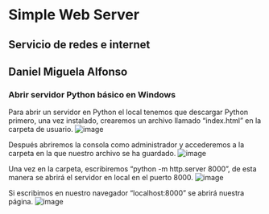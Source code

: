 # Simple Web Server

## Servicio de redes e internet

## Daniel Miguela Alfonso

### Abrir servidor Python básico en Windows

Para abrir un servidor en Python el local tenemos que descargar Python primero, una vez instalado,
crearemos un archivo llamado “index.html” en la carpeta de usuario.
![image](https://github.com/DaniMa02/SREI-2-ASIR/assets/47284389/4b46ae48-8c0c-42d1-bad4-fd1673f91f20)


Después abriremos la consola como administrador y accederemos a la carpeta en la que nuestro archivo se ha guardado.
![image](https://github.com/DaniMa02/SREI-2-ASIR/assets/47284389/3734494a-b12f-4859-a82b-a7a7bb424f5b)

Una vez en la carpeta, escribiremos “python -m http.server 8000”, de esta manera se abrirá el servidor 
en local en el puerto 8000.
![image](https://github.com/DaniMa02/SREI-2-ASIR/assets/47284389/c1134dee-e3bb-4a88-aea5-fca55b3c3d71)

Si escribimos en nuestro navegador “localhost:8000” se abrirá nuestra página.
![image](https://github.com/DaniMa02/SREI-2-ASIR/assets/47284389/a30ed1cb-f459-44ba-accf-05cbd919592a)
